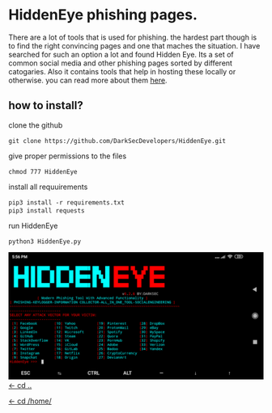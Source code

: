 # HiddenEye phishing pages.

There are a lot of tools that is used for phishing. the hardest part though is to find the right convincing pages and one that maches the situation. I have searched for such an option a lot and found Hidden Eye. Its a set of common social media and other phishing pages sorted by different catogaries. Also it contains tools that help in hosting these locally or otherwise. you can read more about them [here](https://github.com/DarkSecDevelopers/HiddenEye).

## how to install?

clone the github
```
git clone https://github.com/DarkSecDevelopers/HiddenEye.git
```
give proper permissions to the files
```
chmod 777 HiddenEye
```
install all requuirements
```
pip3 install -r requirements.txt
pip3 install requests
```
run HiddenEye
```
python3 HiddenEye.py
```


![hiddeneye](https://github.com/DarkSecDevelopers/HiddenEye/raw/master/Screenshot.png)
[<- cd ..](https://kalipiconf.tk/list)

[<- cd /home/](https://kalipiconf.tk/)
